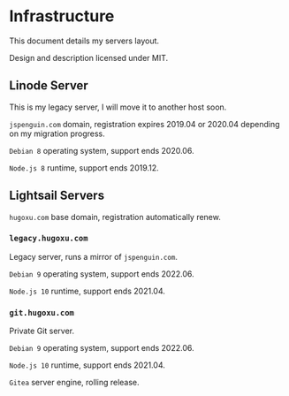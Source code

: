 # Infrastructure

This document details my servers layout.

Design and description licensed under MIT.

## Linode Server

This is my legacy server, I will move it to another host soon.

`jspenguin.com` domain, registration expires 2019.04 or 2020.04 depending on my
migration progress.

`Debian 8` operating system, support ends 2020.06.

`Node.js 8` runtime, support ends 2019.12.

## Lightsail Servers

`hugoxu.com` base domain, registration automatically renew.

### `legacy.hugoxu.com`

Legacy server, runs a mirror of `jspenguin.com`.

`Debian 9` operating system, support ends 2022.06.

`Node.js 10` runtime, support ends 2021.04.

### `git.hugoxu.com`

Private Git server.

`Debian 9` operating system, support ends 2022.06.

`Node.js 10` runtime, support ends 2021.04.

`Gitea` server engine, rolling release.
